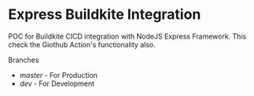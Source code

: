 # Express Buildkite Integration
 POC for Buildkite CICD integration with NodeJS Express Framework.
 This check the Giothub Action's functionality also.

Branches
- _master_ - For Production
- _dev_ - For Development
